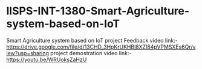 # llSPS-INT-1380-Smart-Agriculture-system-based-on-IoT
Smart Agriculture system based on IoT
project Feedback video link:- https://drive.google.com/file/d/13CHD_3HpKrUKHBl8XZI84pVPMSXEs6Qr/view?usp=sharing
project demostration video link:- https://youtu.be/WRUoksZaHzU
